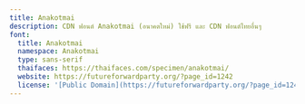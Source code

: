 ```yaml
---
title: Anakotmai
description: CDN ฟอนต์ Anakotmai (อนาคตใหม่) ใช้ฟรี และ CDN ฟอนต์ไทยอื่นๆ
font:
  title: Anakotmai
  namespace: Anakotmai
  type: sans-serif
  thaifaces: https://thaifaces.com/specimen/anakotmai/
  website: https://futureforwardparty.org/?page_id=1242
  license: '[Public Domain](https://futureforwardparty.org/?page_id=1242)'
---
```


<div></div>
